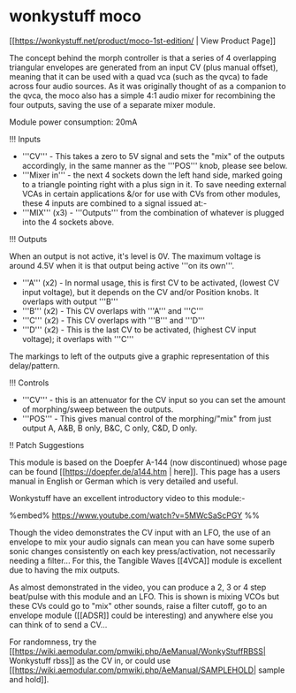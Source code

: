 # wonkystuff moco

[[https://wonkystuff.net/product/moco-1st-edition/ | View Product Page]]

The concept behind the morph controller is that a series of 4 overlapping triangular envelopes are generated from an input CV (plus manual offset), meaning that it can be used with a quad vca (such as the qvca) to fade across four audio sources. As it was originally thought of as a companion to the qvca, the moco also has a simple 4:1 audio mixer for recombining the four outputs, saving the use of a separate mixer module.

Module power consumption: 20mA

!!! Inputs

* '''CV''' - This takes a zero to 5V signal and sets the "mix" of the outputs accordingly, in the same manner as the '''POS''' knob, please see below. 
* '''Mixer in''' - the next 4 sockets down the left hand side, marked going to a triangle pointing right with a plus sign in it.  To save needing external VCAs in certain applications &/or for use with CVs from other modules, these 4 inputs are combined to a signal  issued at:-
* '''MIX''' (x3) - '''Outputs''' from the combination of whatever is plugged into the 4 sockets above.

!!! Outputs

When an output is not active, it's level is 0V. The maximum voltage is around 4.5V when it is that output being active '''on its own'''.

* '''A''' (x2) - In normal usage, this is first CV to be activated, (lowest CV input voltage), but it depends on the CV and/or Position knobs. It overlaps with output '''B'''
* '''B''' (x2) - This CV overlaps with '''A''' and '''C'''
* '''C''' (x2) - This CV overlaps with '''B''' and '''D'''
* '''D''' (x2) - This is the last CV to be activated, (highest CV input voltage); it overlaps with '''C''' 

The markings to left of the outputs give a graphic representation of this delay/pattern.

!!! Controls

* '''CV'''  - this is an attenuator for the CV input so you can set the amount of morphing/sweep between the outputs.
* '''POS''' - This gives manual control of the morphing/"mix" from just output A, A&B, B only, B&C, C only, C&D, D only.

!! Patch Suggestions

This module is based on the Doepfer A-144 (now discontinued) whose page can be found [[https://doepfer.de/a144.htm | here]]. This page has a users manual in English or German which is very detailed and useful.

Wonkystuff have an excellent introductory video to this module:-

%embed% https://www.youtube.com/watch?v=5MWcSaScPGY %%

Though the video demonstrates the CV input with an LFO, the use of an envelope to mix your audio signals can mean you can have some superb sonic changes consistently on each key press/activation, not necessarily needing a filter...  For this, the Tangible Waves [[4VCA]] module is excellent due to having the mix outputs.

As almost demonstrated in the video, you can produce a 2, 3 or 4 step beat/pulse with this module and an LFO. This is shown is mixing VCOs but these CVs could go to "mix" other sounds, raise a filter cutoff, go to an envelope module ([[ADSR]] could be interesting) and anywhere else you can think of to send a CV...

For randomness, try the [[https://wiki.aemodular.com/pmwiki.php/AeManual/WonkyStuffRBSS| Wonkystuff rbss]] as the CV in, or could use [[https://wiki.aemodular.com/pmwiki.php/AeManual/SAMPLEHOLD| sample and hold]].
